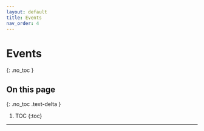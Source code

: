 ```yaml
---
layout: default
title: Events
nav_order: 4
---
```


# Events
{: .no_toc }

## On this page
{: .no_toc .text-delta }

1. TOC
{:toc}

---
